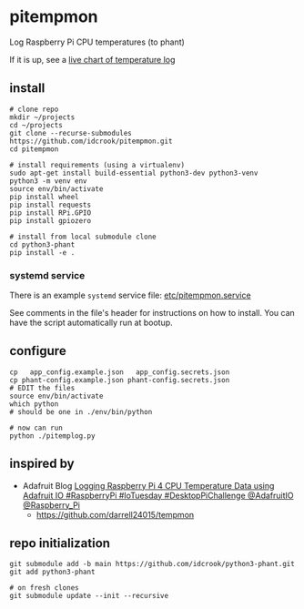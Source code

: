 pitempmon
=========

Log Raspberry Pi CPU temperatures (to phant)

If it is up, see a [live chart of temperature log](https://idcrook.github.io/timetemp/chart/pitemp-hourly/)

install
-------

```
# clone repo
mkdir ~/projects
cd ~/projects
git clone --recurse-submodules https://github.com/idcrook/pitempmon.git
cd pitempmon

# install requirements (using a virtualenv)
sudo apt-get install build-essential python3-dev python3-venv
python3 -m venv env
source env/bin/activate
pip install wheel
pip install requests
pip install RPi.GPIO
pip install gpiozero

# install from local submodule clone
cd python3-phant
pip install -e .
```

### systemd service

There is an example `systemd` service file: [etc/pitempmon.service](etc/pitempmon.service)

See comments in the file's header for instructions on how to install. You can have the script automatically run at bootup.

configure
---------

```
cp   app_config.example.json   app_config.secrets.json
cp phant-config.example.json phant-config.secrets.json
# EDIT the files
source env/bin/activate
which python
# should be one in ./env/bin/python

# now can run
python ./pitemplog.py
```

inspired by
-----------

-	Adafruit Blog [Logging Raspberry Pi 4 CPU Temperature Data using Adafruit IO #RaspberryPi #IoTuesday #DesktopPiChallenge @AdafruitIO @Raspberry_Pi](https://blog.adafruit.com/2019/07/09/logging-raspberry-pi-4-cpu-temperature-data-using-adafruit-io-raspberrypi-iotuesday-desktoppichallenge-adafruitio-raspberry_pi/)
	-	https://github.com/darrell24015/tempmon

repo initialization
-------------------

```
git submodule add -b main https://github.com/idcrook/python3-phant.git
git add python3-phant

# on fresh clones
git submodule update --init --recursive
```
